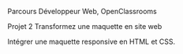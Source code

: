 Parcours Développeur Web, OpenClassrooms

Projet 2 Transformez une maquette en site web


Intégrer une maquette responsive en HTML et CSS.